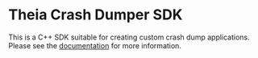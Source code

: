 # Theia Crash Dumper SDK

This is a C++ SDK suitable for creating custom crash dump applications. Please see the [documentation](../docs/dumper-sdk.md) for more information.
